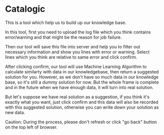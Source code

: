 # Catalogic
This is a tool which help us to build up our knowledge base.

In this tool, first you need to upload the log file which you think contains error/warning and that might be the reason for job failure.

Then our tool will save this file into server and help you to filter out necessary information and show you lines with error or warning. Select lines which you think are relative to same error and click confirm.

After clicking confirm, our tool will use Machine Learning Algorithm to calculate similarty with data in our knowledgebase, then return a suggested solution for you. However, as we don't have so much data in our knowledge base, so it's still a dummy solution for now. But the whole frame is complete and in the future when we have enough data, it will turn into real solution.

But let's suppose we have real solution as a suggestion, if you think it's exactly what you want, just click confirm and this data will also be recorded with this suggested solution, otherwise you can write down your solution as new data.

Caution:
During the process, please don't refresh or click "go back" button on the top left of browser.
